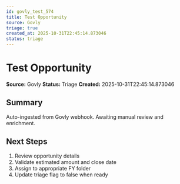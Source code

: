 ```yaml
---
id: govly_test_574
title: Test Opportunity
source: Govly
triage: true
created_at: 2025-10-31T22:45:14.873046
status: triage
---
```


# Test Opportunity

**Source:** Govly
**Status:** Triage
**Created:** 2025-10-31T22:45:14.873046

## Summary

Auto-ingested from Govly webhook. Awaiting manual review and enrichment.

## Next Steps

1. Review opportunity details
2. Validate estimated amount and close date
3. Assign to appropriate FY folder
4. Update triage flag to false when ready
